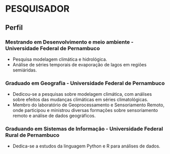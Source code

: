 # PESQUISADOR 

## Perfil

### **Mestrando em Desenvolvimento e meio ambiente - Universidade Federal de Pernambuco**
* Pesquisa modelagem climática e hidrológica.
* Análise de séries temporais de evaporação de lagos em regiões semiáridas.
### **Graduado em Geografia - Universidade Federal de Pernambuco**
* Dedicou-se a pesquisas sobre modelagem climática, com análises sobre efeitos 
das mudanças climáticas em séries climatológicas.
* Membro do laboratório de Geoprocessamento e Sensoriamento Remoto, onde participou e ministrou 
diversas formações sobre sensoriamento remoto e análise de dados geográficos.
### **Graduando em Sistemas de Informação - Universidade Federal Rural de Pernambuco**
* Dedica-se a estudos da linguagem Python e R para análises de dados.
